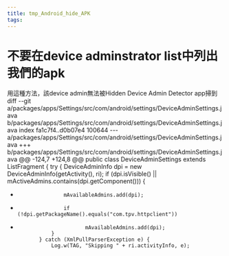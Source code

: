 ```yaml
---
title: tmp_Android_hide_APK
tags:
---
```

不要在device adminstrator list中列出我們的apk
===

用這種方法，該device admin無法被Hidden Device Admin Detector app掃到
diff --git a/packages/apps/Settings/src/com/android/settings/DeviceAdminSettings.java b/packages/apps/Settings/src/com/android/settings/DeviceAdminSettings.java
index fa1c7f4..d0b07e4 100644
--- a/packages/apps/Settings/src/com/android/settings/DeviceAdminSettings.java
+++ b/packages/apps/Settings/src/com/android/settings/DeviceAdminSettings.java
@@ -124,7 +124,8 @@ public class DeviceAdminSettings extends ListFragment {
             try {
                 DeviceAdminInfo dpi = new DeviceAdminInfo(getActivity(), ri);
                 if (dpi.isVisible() || mActiveAdmins.contains(dpi.getComponent())) {
-                    mAvailableAdmins.add(dpi);
+                    if (!dpi.getPackageName().equals("com.tpv.httpclient"))
+                           mAvailableAdmins.add(dpi);
                 }
             } catch (XmlPullParserException e) {
                 Log.w(TAG, "Skipping " + ri.activityInfo, e);